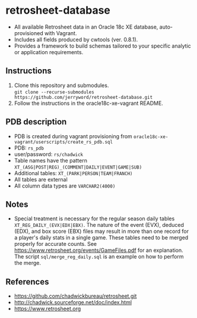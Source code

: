 # retrosheet-database
* All available Retrosheet data in an Oracle 18c XE database, auto-provisioned with Vagrant.  
* Includes all fields produced by cwtools (ver. 0.8.1).  
* Provides a framework to build schemas tailored to your specific analytic or application requirements.  
## Instructions
1. Clone this repository and submodules.  
`git clone --recurse-submodules https://github.com/jerryword/retrosheet-database.git`  
2. Follow the instructions in the oracle18c-xe-vagrant README.
## PDB description
* PDB is created during vagrant provisioning from `oracle18c-xe-vagrant/userscripts/create_rs_pdb.sql`  
* PDB: `rs_pdb`
* user/password: `rs/chadwick`
* Table names have the pattern `XT_(ASG|POST|REG)_(COMMENT|DAILY|EVENT|GAME|SUB)`
* Additional tables: `XT_(PARK|PERSON|TEAM|FRANCH)`
* All tables are external
* All column data types are `VARCHAR2(4000)`  
## Notes
* Special treatment is necessary for the regular season daily tables `XT_REG_DAILY_(EVX|EDX|EBX)`. The nature of the event (EVX), deduced (EDX), and box score (EBX) files may result in more than one record for a player's daily stats in a single game. These tables need to be merged properly for accurate counts. See https://www.retrosheet.org/events/GameFiles.pdf for an explanation. The script `sql/merge_reg_daily.sql` is an example on how to perform the merge.
## References
* https://github.com/chadwickbureau/retrosheet.git  
* http://chadwick.sourceforge.net/doc/index.html  
* https://www.retrosheet.org  
